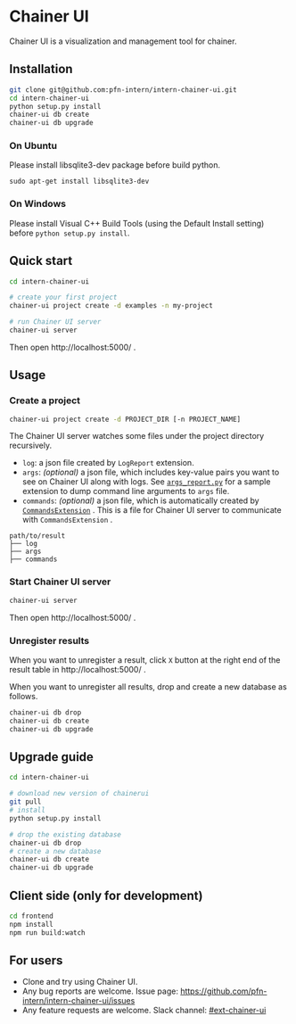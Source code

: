 # Chainer UI

Chainer UI is a visualization and management tool for chainer.

## Installation

```sh
git clone git@github.com:pfn-intern/intern-chainer-ui.git
cd intern-chainer-ui
python setup.py install
chainer-ui db create
chainer-ui db upgrade
```

### On Ubuntu
Please install libsqlite3-dev package before build python.

```
sudo apt-get install libsqlite3-dev
```

### On Windows
Please install Visual C++ Build Tools (using the Default Install setting) before `python setup.py install`.


## Quick start

```sh
cd intern-chainer-ui

# create your first project
chainer-ui project create -d examples -n my-project

# run Chainer UI server
chainer-ui server
```

Then open http://localhost:5000/ .


## Usage

### Create a project

```sh
chainer-ui project create -d PROJECT_DIR [-n PROJECT_NAME]
```

The Chainer UI server watches some files under the project directory recursively.

- `log`: a json file created by `LogReport` extension.
- `args`: *(optional)* a json file, which includes key-value pairs you want to see on Chainer UI along with logs. See [`args_report.py`](https://github.com/pfn-intern/intern-chainer-ui/blob/master/chainerui/extensions/args_report.py) for a sample extension to dump command line arguments to `args` file.
- `commands`: *(optional)* a json file, which is automatically created by [`CommandsExtension`](https://github.com/pfn-intern/intern-chainer-ui/blob/master/chainerui/extensions/commands_extension.py) . This is a file for Chainer UI server to communicate with `CommandsExtension` .

```
path/to/result
├── log
├── args
├── commands
```

### Start Chainer UI server

```sh
chainer-ui server
```

Then open http://localhost:5000/ .

### Unregister results

When you want to unregister a result, click `X` button at the right end of the result table in http://localhost:5000/ .

When you want to unregister all results, drop and create a new database as follows.

```sh
chainer-ui db drop
chainer-ui db create
chainer-ui db upgrade
```


## Upgrade guide

```sh
cd intern-chainer-ui

# download new version of chainerui
git pull
# install
python setup.py install

# drop the existing database
chainer-ui db drop
# create a new database
chainer-ui db create
chainer-ui db upgrade
```



## Client side (only for development)

```sh
cd frontend
npm install
npm run build:watch
```


## For users

- Clone and try using Chainer UI.
- Any bug reports are welcome. Issue page: https://github.com/pfn-intern/intern-chainer-ui/issues
- Any feature requests are welcome. Slack channel: [#ext-chainer-ui](https://preferred.slack.com/messages/ext-chainer-ui/)
